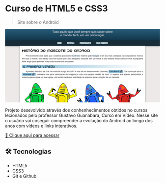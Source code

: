 # Curso de HTML5 e CSS3

>Site sobre o Android

![preview](./.github/preview.png)

Projeto desevolvido através dos conhenhecimentos obtidos no cursos lecionados pelo professor Gustavo Guanabara, Curso em Vídeo.
Nesse site o usuário vai coseguir compreender a evolução do Android ao longo dos anos com vídeos e links interativos.

[🔗 Clique aqui para acessar](https://ramonbarret.github.io/site_android/)

## 🛠 Tecnologias

- HTML5
- CSS3
- Git e Github
